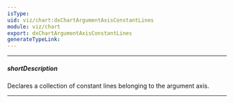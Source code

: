 ```yaml
---
isType: 
uid: viz/chart:dxChartArgumentAxisConstantLines
module: viz/chart
export: dxChartArgumentAxisConstantLines
generateTypeLink: 
---
```

---
##### shortDescription
Declares a collection of constant lines belonging to the argument axis.

---
